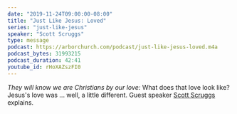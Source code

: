 ```yaml
---
date: "2019-11-24T09:00:00-08:00"
title: "Just Like Jesus: Loved"
series: "just-like-jesus"
speaker: "Scott Scruggs"
type: message
podcast: https://arborchurch.com/podcast/just-like-jesus-loved.m4a
podcast_bytes: 31993215
podcast_duration: 42:41
youtube_id: rHoXAZszFI0
---
```


*They will know we are Christians by our love:* What does that love look like? Jesus's love was ... well, a little different. Guest speaker [Scott Scruggs](https://northshore.church/leadership/scott-scruggs/) explains.

